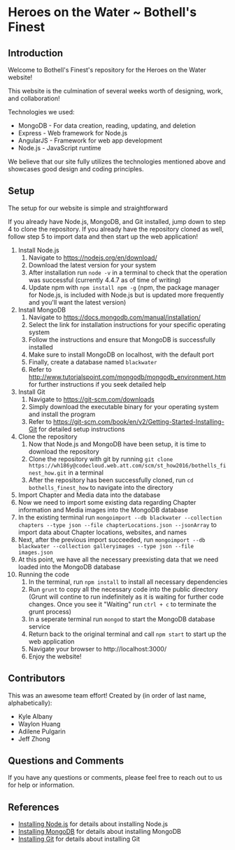 # Heroes on the Water ~ Bothell's Finest

## Introduction

Welcome to Bothell's Finest's repository for the Heroes on the Water website!

This website is the culmination of several weeks worth of designing, work, and collaboration!

Technologies we used:

 * MongoDB - For data creation, reading, updating, and deletion
 * Express - Web framework for Node.js
 * AngularJS - Framework for web app development
 * Node.js - JavaScript runtime

We believe that our site fully utilizes the technologies mentioned above and showcases good design and coding principles.

## Setup

The setup for our website is simple and straightforward

If you already have Node.js, MongoDB, and Git installed, jump down to step 4 to clone the repository.
If you already have the repository cloned as well, follow step 5 to import data and then start up the web application!

1. Install Node.js
	1. Navigate to https://nodejs.org/en/download/
	2. Download the latest version for your system
	3. After installation run `node -v` in a terminal to check that the operation was successful (currently 4.4.7 as of time of writing)
	4. Update npm with `npm install npm -g` (npm, the package manager for Node.js, is included with Node.js but is updated more frequently and you'll want the latest version)
2. Install MongoDB
	1. Navigate to https://docs.mongodb.com/manual/installation/
	2. Select the link for installation instructions for your specific operating system
	3. Follow the instructions and ensure that MongoDB is successfully installed
	4. Make sure to install MongoDB on localhost, with the default port
	5. Finally, create a database named `blackwater`
	6. Refer to http://www.tutorialspoint.com/mongodb/mongodb_environment.htm for further instructions if you seek detailed help
3. Install Git
	1. Navigate to https://git-scm.com/downloads
	2. Simply download the executable binary for your operating system and install the program
	3. Refer to https://git-scm.com/book/en/v2/Getting-Started-Installing-Git for detailed setup instructions
4. Clone the repository
	1. Now that Node.js and MongoDB have been setup, it is time to download the repository
	2. Clone the repository with git by running `git clone https://wh186y@codecloud.web.att.com/scm/st_how2016/bothells_finest_how.git` in a terminal
	3. After the repository has been successfully cloned, run `cd bothells_finest_how` to navigate into the directory
5. Import Chapter and Media data into the database
  1. Now we need to import some existing data regarding Chapter information and Media images into the MongoDB database
  2. In the existing terminal run `mongoimport --db blackwater --collection chapters --type json --file chapterLocations.json
--jsonArray` to import data about Chapter locations, websites, and names
  3. Next, after the previous import succeeded, run `mongoimport --db blackwater --collection galleryimages --type json --file images.json`
  4. At this point, we have all the necessary preexisting data that we need loaded into the MongoDB database
6. Running the code
	1. In the terminal, run `npm install` to install all necessary dependencies
	2. Run `grunt` to copy all the necessary code into the public directory (Grunt will contine to run indefinitely as it is waiting for further code changes. Once you see it "Waiting" run `ctrl + c` to terminate the grunt process)
	3. In a seperate terminal run `mongod` to start the MongoDB database service
	4. Return back to the original terminal and call `npm start` to start up the web application
	5. Navigate your browser to http://localhost:3000/
	6. Enjoy the website!


## Contributors

This was an awesome team effort! Created by (in order of last name, alphabetically):

* Kyle Albany
* Waylon Huang
* Adilene Pulgarin
* Jeff Zhong

## Questions and Comments

If you have any questions or comments, please feel free to reach out to us for help or information.

## References

 * [Installing Node.js](https://docs.npmjs.com/getting-started/installing-node) for details about installing Node.js
 * [Installing MongoDB](https://docs.mongodb.com/manual/installation/) for details about installing MongoDB
 * [Installing Git](https://git-scm.com/book/en/v2/Getting-Started-Installing-Git) for details about installing Git
